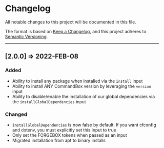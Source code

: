 # Changelog

All notable changes to this project will be documented in this file.

The format is based on [Keep a Changelog](https://keepachangelog.com/en/1.0.0/),
and this project adheres to [Semantic Versioning](https://semver.org/spec/v2.0.0.html).

----

## [2.0.0] => 2022-FEB-08

### Added

* Ability to install any package when installed via the `install` input
* Ability to install ANY CommandBox version by leveraging the `version` input
* Ability to disable/enable the installation of our global dependencies via the `installGlobalDependencies` input

### Changed

* `installGlobalDependencies` is now false by default. If you want cfconfig and dotenv, you must explicitly set this input to true
* Only set the FORGEBOX tokens when passed as an input
* Migrated installation from apt to binary installs
